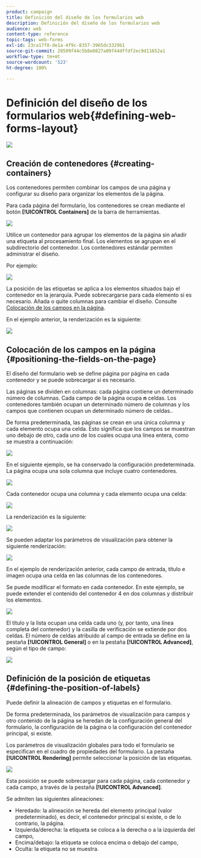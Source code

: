 ```yaml
---
product: campaign
title: Definición del diseño de los formularios web
description: Definición del diseño de los formularios web
audience: web
content-type: reference
topic-tags: web-forms
exl-id: 23ca17f8-de1a-4f9c-8357-3965dc3329b1
source-git-commit: 20509f44c5b8e0827a09f44dffdf2ec9d11652a1
workflow-type: tm+mt
source-wordcount: '523'
ht-degree: 100%

---
```


# Definición del diseño de los formularios web{#defining-web-forms-layout}

![](../../assets/common.svg)

## Creación de contenedores {#creating-containers}

Los contenedores permiten combinar los campos de una página y configurar su diseño para organizar los elementos de la página.

Para cada página del formulario, los contenedores se crean mediante el botón **[!UICONTROL Containers]** de la barra de herramientas.

![](assets/s_ncs_admin_survey_containers_add.png)

Utilice un contenedor para agrupar los elementos de la página sin añadir una etiqueta al procesamiento final. Los elementos se agrupan en el subdirectorio del contenedor. Los contenedores estándar permiten administrar el diseño.

Por ejemplo:

![](assets/s_ncs_admin_survey_containers_std_arbo.png)

La posición de las etiquetas se aplica a los elementos situados bajo el contenedor en la jerarquía. Puede sobrecargarse para cada elemento si es necesario. Añada o quite columnas para cambiar el diseño. Consulte [Colocación de los campos en la página](#positioning-the-fields-on-the-page).

En el ejemplo anterior, la renderización es la siguiente:

![](assets/s_ncs_admin_survey_containers_std_ex.png)

## Colocación de los campos en la página {#positioning-the-fields-on-the-page}

El diseño del formulario web se define página por página en cada contenedor y se puede sobrecargar si es necesario.

Las páginas se dividen en columnas: cada página contiene un determinado número de columnas. Cada campo de la página ocupa **n** celdas. Los contenedores también ocupan un determinado número de columnas y los campos que contienen ocupan un determinado número de celdas..

De forma predeterminada, las páginas se crean en una única columna y cada elemento ocupa una celda. Esto significa que los campos se muestran uno debajo de otro, cada uno de los cuales ocupa una línea entera, como se muestra a continuación:

![](assets/s_ncs_admin_survey_container_ex.png)

En el siguiente ejemplo, se ha conservado la configuración predeterminada. La página ocupa una sola columna que incluye cuatro contenedores.

![](assets/s_ncs_admin_survey_container_ex0.png)

Cada contenedor ocupa una columna y cada elemento ocupa una celda:

![](assets/s_ncs_admin_survey_container_ex0a.png)

La renderización es la siguiente:

![](assets/s_ncs_admin_survey_container_ex0_rend.png)

Se pueden adaptar los parámetros de visualización para obtener la siguiente renderización:

![](assets/s_ncs_admin_survey_container_ex1_rend.png)

En el ejemplo de renderización anterior, cada campo de entrada, título e imagen ocupa una celda en las columnas de los contenedores.

Se puede modificar el formato en cada contenedor. En este ejemplo, se puede extender el contenido del contenedor 4 en dos columnas y distribuir los elementos.

![](assets/s_ncs_admin_survey_container_ex2_rend.png)

El título y la lista ocupan una celda cada uno (y, por tanto, una línea completa del contenedor) y la casilla de verificación se extiende por dos celdas. El número de celdas atribuido al campo de entrada se define en la pestaña **[!UICONTROL General]** o en la pestaña **[!UICONTROL Advanced]**, según el tipo de campo:

![](assets/s_ncs_admin_survey_container_ex2.png)

## Definición de la posición de etiquetas {#defining-the-position-of-labels}

Puede definir la alineación de campos y etiquetas en el formulario.

De forma predeterminada, los parámetros de visualización para campos y otro contenido de la página se heredan de la configuración general del formulario, la configuración de la página o la configuración del contenedor principal, si existe.

Los parámetros de visualización globales para todo el formulario se especifican en el cuadro de propiedades del formulario. La pestaña **[!UICONTROL Rendering]** permite seleccionar la posición de las etiquetas.

![](assets/s_ncs_admin_survey_label_position.png)

Esta posición se puede sobrecargar para cada página, cada contenedor y cada campo, a través de la pestaña **[!UICONTROL Advanced]**.

Se admiten las siguientes alineaciones:

* Heredado: la alineación se hereda del elemento principal (valor predeterminado), es decir, el contenedor principal si existe, o de lo contrario, la página.
* Izquierda/derecha: la etiqueta se coloca a la derecha o a la izquierda del campo,
* Encima/debajo: la etiqueta se coloca encima o debajo del campo,
* Oculta: la etiqueta no se muestra.
